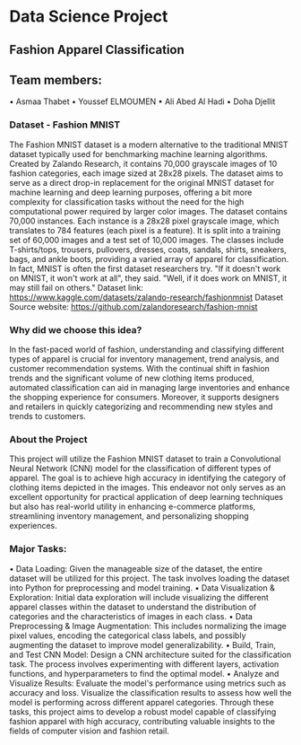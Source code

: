 # Data Science Project 
## Fashion Apparel Classification

## Team members:   
• Asmaa Thabet
• Youssef ELMOUMEN
• Ali Abed Al Hadi 
• Doha Djellit

### Dataset - Fashion MNIST
The Fashion MNIST dataset is a modern alternative to the traditional MNIST dataset typically used for benchmarking machine learning algorithms. Created by Zalando Research, it contains 70,000 grayscale images of 10 fashion categories, each image sized at 28x28 pixels. The dataset aims to serve as a direct drop-in replacement for the original MNIST dataset for machine learning and deep learning purposes, offering a bit more complexity for classification tasks without the need for the high computational power required by larger color images.
The dataset contains 70,000 instances. Each instance is a 28x28 pixel grayscale image, which translates to 784 features (each pixel is a feature). It is split into a training set of 60,000 images and a test set of 10,000 images. The classes include T-shirts/tops, trousers, pullovers, dresses, coats, sandals, shirts, sneakers, bags, and ankle boots, providing a varied array of apparel for classification.
In fact, MNIST is often the first dataset researchers try. "If it doesn't work on MNIST, it won't work at all", they said. "Well, if it does work on MNIST, it may still fail on others."
Dataset link: https://www.kaggle.com/datasets/zalando-research/fashionmnist 
Dataset Source website: https://github.com/zalandoresearch/fashion-mnist 

### Why did we choose this idea? 
In the fast-paced world of fashion, understanding and classifying different types of apparel is crucial for inventory management, trend analysis, and customer recommendation systems. With the continual shift in fashion trends and the significant volume of new clothing items produced, automated classification can aid in managing large inventories and enhance the shopping experience for consumers. Moreover, it supports designers and retailers in quickly categorizing and recommending new styles and trends to customers.

### About the Project
This project will utilize the Fashion MNIST dataset to train a Convolutional Neural Network (CNN) model for the classification of different types of apparel. The goal is to achieve high accuracy in identifying the category of clothing items depicted in the images. This endeavor not only serves as an excellent opportunity for practical application of deep learning techniques but also has real-world utility in enhancing e-commerce platforms, streamlining inventory management, and personalizing shopping experiences.

### Major Tasks: 
•	Data Loading: Given the manageable size of the dataset, the entire dataset will be utilized for this project. The task involves loading the dataset into Python for preprocessing and model training.
•	Data Visualization & Exploration: Initial data exploration will include visualizing the different apparel classes within the dataset to understand the distribution of categories and the characteristics of images in each class.
•	Data Preprocessing & Image Augmentation: This includes normalizing the image pixel values, encoding the categorical class labels, and possibly augmenting the dataset to improve model generalizability.
•	Build, Train, and Test CNN Model: Design a CNN architecture suited for the classification task. The process involves experimenting with different layers, activation functions, and hyperparameters to find the optimal model.
•	Analyze and Visualize Results: Evaluate the model's performance using metrics such as accuracy and loss. Visualize the classification results to assess how well the model is performing across different apparel categories.
Through these tasks, this project aims to develop a robust model capable of classifying fashion apparel with high accuracy, contributing valuable insights to the fields of computer vision and fashion retail.
